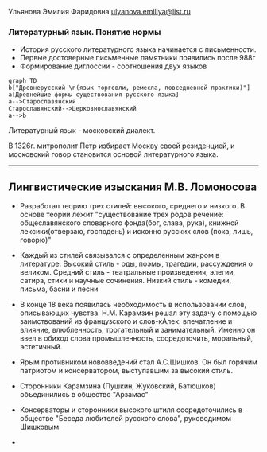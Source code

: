Ульянова Эмилия Фаридовна
ulyanova.emiliya@list.ru

### Литературный язык. Понятие нормы

- История русского литературного языка начинается с письменности.
- Первые достоверные письменные памятники появились после 988г
- Формирование диглоссии - соотношения двух языков
```mermaid 
graph TD
b["Древнерусский \n(язык торговли, ремесла, повседневной практики)"]
a[Древнейшие формы существования русского языка]
a-->Старославянский
Старославянский-->Церковнославянский
a-->b
```


Литературный язык - московский диалект.

В 1326г. митрополит Петр избирает Москву своей резиденцией, и московский говор становится основой литературного языка. 

---
## Лингвистические изыскания М.В. Ломоносова
- Разработал теорию трех стилей: высокого, среднего и низкого. В основе теории лежит "существование трех родов речение: общеславянского словарного фонда(бог, слава, рука), книжной лексики(отверзаю, господень) и исконно русских слов (пока, лишь, говорю)"
- Каждый из стилей связывался с определенным жанром в литературе. Высокий стиль - оды, поэмы, трагедии, рассуждения о великом. Средний стиль - театральные произведения,  элегии, сатира, стихи и научные сочинения. Низкий стиль - комедии, письма, басни и песни

- В конце 18 века появилась необходимость в использовании слов, описывающих чувства. Н.М. Карамзин решал эту задачу с помощью заимствований из французского и слов-кАлек: впечатление и влияние, влюбленность, трогательный и занимательный. Именно он ввел в обиход слова промышленность, сосредоточить, моральный, эстетичный.
- Ярым противником нововведений стал А.С.Шишков. Он был горячим патриотом и консерватором, выступавшим за высокий стиль.
- Сторонники Карамзина (Пушкин, Жуковский, Батюшков) объединились в общество "Арзамас"
- Консерваторы и сторонники высокого штиля сосредоточились в обществе "Беседа любителей русского слова", руководимом Шишковым
- 